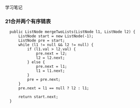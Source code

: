 学习笔记

### 21合并两个有序链表

      public ListNode mergeTwoLists(ListNode l1, ListNode l2) {
          ListNode start = new ListNode(-1);
          ListNode pre = start;
          while (l1 != null && l2 != null) {
              if (l1.val > l2.val) {
                  pre.next = l2;
                  l2 = l2.next;
              } else {
                  pre.next = l1;
                  l1 = l1.next;
              }
              pre = pre.next;
          }
          pre.next = l1 == null ? l2 : l1;
  
          return start.next;
      }
